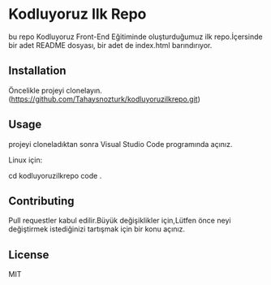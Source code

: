 # Kodluyoruz Ilk Repo

bu repo Kodluyoruz Front-End Eğitiminde oluşturduğumuz ilk repo.İçersinde bir adet
README dosyası, bir adet de index.html barındırıyor.


## Installation

Öncelikle projeyi clonelayın.(https://github.com/Tahaysnozturk/kodluyoruzilkrepo.git)


## Usage

projeyi cloneladıktan sonra Visual Studio Code programında açınız.


Linux için:

cd kodluyoruzilkrepo
code .


## Contributing

Pull requestler kabul edilir.Büyük değişiklikler için,Lütfen önce neyi değiştirmek
istediğinizi tartışmak için bir konu açınız.


## License

MIT